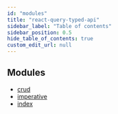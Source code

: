 ```yaml
---
id: "modules"
title: "react-query-typed-api"
sidebar_label: "Table of contents"
sidebar_position: 0.5
hide_table_of_contents: true
custom_edit_url: null
---
```


## Modules

- [crud](modules/crud.md)
- [imperative](modules/imperative.md)
- [index](modules/)
